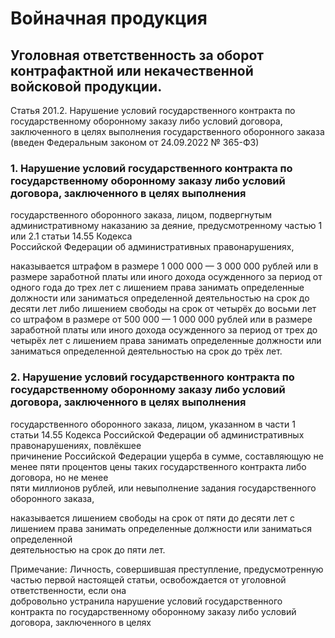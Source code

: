 # Войначная продукция

## Уголовная ответственность за оборот контрафактной или некачественной войсковой продукции.

Статья 201.2. Нарушение условий государственного контракта по государственному оборонному заказу либо условий договора, заключенного в целях 
выполнения государственного оборонного заказа  
(введен Федеральным законом от 24.09.2022 № 365-ФЗ)

### 1. Нарушение условий государственного контракта по государственному оборонному заказу либо условий договора, заключенного в целях выполнения   
государственного оборонного заказа, лицом, подвергнутым административному наказанию за деяние, предусмотренному частью 1 или 2.1 статьи 14.55 Кодекса  
Российской Федерации об административных правонарушениях,

наказывается штрафом в размере 1 000 000 — 3 000 000 рублей или в размере заработной платы или иного дохода осужденного за период от одного года до трех лет с лишением права занимать определенные должности или заниматься определенной деятельностью на срок до десяти лет либо лишением свободы на срок от четырёх до восьми лет со штрафом в размере от 500 000 — 1 000 000 рублей или в размере заработной платы или иного дохода осужденного за период от трех до четырёх лет с лишением права занимать определенные должности или заниматься определенной деятельностью на срок до трёх лет.

### 2. Нарушение условий государственного контракта по государственному оборонному заказу либо условий договора, заключенного в целях выполнения   
государственного оборонного заказа, лицом, указанном в части 1 статьи 14.55 Кодекса Российской Федерации об административных правонарушениях, повлёкшее    
причинение Российской Федерации ущерба в сумме, составляющую не менее пяти процентов цены таких государственного контракта либо договора, но не менее  
пяти миллионов рублей, или невыполнение задания государственного оборонного заказа,

наказывается лишением свободы на срок от пяти до десяти лет с лишением права занимать определенные должности или заниматься определенной  
деятельностью на срок до пяти лет.

Примечание: Личность, совершившая преступление, предусмотренную частью первой настоящей статьи, освобождается от уголовной ответственности, если она  
добровольно устранила нарушение условий государственного контракта по государственному оборонному заказу либо условий договора, заключенного в целях  